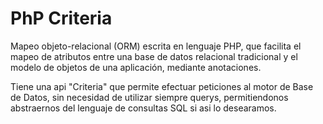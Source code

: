 # PhP Criteria

Mapeo objeto-relacional (ORM) escrita en lenguaje PHP, que facilita el mapeo de atributos entre una base de datos relacional tradicional y el modelo de objetos de una aplicación, mediante anotaciones.

Tiene una api "Criteria" que permite efectuar peticiones al motor de Base de Datos, sin necesidad de utilizar siempre querys, permitiendonos abstraernos del lenguaje de consultas SQL si asi lo desearamos.
